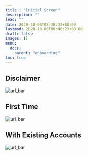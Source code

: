 ```yaml
---
title : "Initial Screen"
description: ""
lead: ""
date: 2020-10-06T08:48:23+00:00
lastmod: 2020-10-06T08:48:23+00:00
draft: false
images: []
menu:
  docs:
    parent: "onboarding"
toc: true
---
```


## Disclaimer

![url_bar](/images/onboarding/disclaimer.png)

## First Time

![url_bar](/images/onboarding/initial.png)

## With Existing Accounts

![url_bar](/images/onboarding/login.png)
